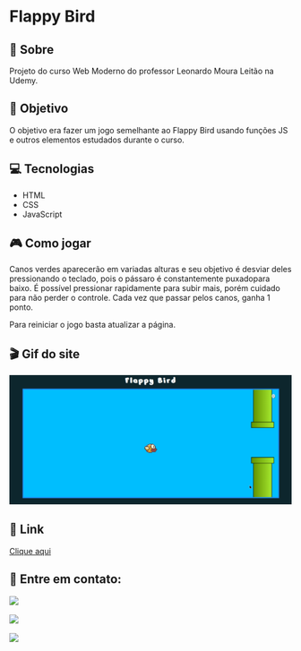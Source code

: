 # Flappy Bird

<h2>📝 Sobre</h2>
<p>Projeto do curso Web Moderno do professor Leonardo Moura Leitão na Udemy.</p>
 
<h2>🎯 Objetivo</h2>
<p>O objetivo era fazer um jogo semelhante ao Flappy Bird usando funções JS e outros elementos estudados durante o curso.</p>

<h2>💻 Tecnologias</h2>
<ul>
    <li>HTML</li>
    <li>CSS</li>
    <li>JavaScript</li>
</ul>

<h2>🎮 Como jogar</h2>
<p>Canos verdes aparecerão em variadas alturas e seu objetivo é desviar deles pressionando o teclado, pois o pássaro é constantemente puxadopara baixo. É possível pressionar rapidamente para subir mais, porém cuidado para não perder o controle. Cada vez que passar pelos canos, ganha 1 ponto.</p>
<p>Para reiniciar o jogo basta atualizar a página.</p>

<h2>🎬 Gif do site</h2>
<img src="./github/gif-flappybird.gif" alt="Gif do site">

<h2>🔗 Link</h2>
<p><a href="https://brusatiro.github.io/flappybird/" target="_blank">Clique aqui</a></p>

<h2>📧 Entre em contato:</h2>
  <p><a href="mailto:brunasatiro@outlook.com" target="_blank"><img src="https://img.shields.io/badge/Microsoft_Outlook-0078D4?style=for-the-badge&logo=microsoft-outlook&logoColor=white" target="_blank"></a></p>
  <p><a href="https://www.instagram.com/bru.satiro/" target="_blank"><img src="https://img.shields.io/badge/-Instagram-%23E4405F?style=for-the-badge&logo=instagram&logoColor=white" target="_blank"></a></p>
  <p><a href="https://www.linkedin.com/in/bruna-satiro/" target="_blank"><img src="https://img.shields.io/badge/-LinkedIn-%230077B5?style=for-the-badge&logo=linkedin&logoColor=white" target="_blank"></a></p>

